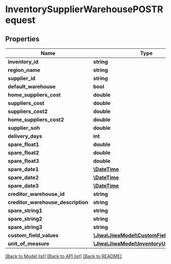 # InventorySupplierWarehousePOSTRequest

## Properties
Name | Type | Description | Notes
------------ | ------------- | ------------- | -------------
**inventory_id** | **string** |  | [optional] 
**region_name** | **string** |  | [optional] 
**supplier_id** | **string** |  | [optional] 
**default_warehouse** | **bool** |  | [optional] 
**home_suppliers_cost** | **double** |  | [optional] 
**suppliers_cost** | **double** |  | [optional] 
**suppliers_cost2** | **double** |  | [optional] 
**home_suppliers_cost2** | **double** |  | [optional] 
**supplier_soh** | **double** |  | [optional] 
**delivery_days** | **int** |  | [optional] 
**spare_float1** | **double** |  | [optional] 
**spare_float2** | **double** |  | [optional] 
**spare_float3** | **double** |  | [optional] 
**spare_date1** | [**\DateTime**](\DateTime.md) |  | [optional] 
**spare_date2** | [**\DateTime**](\DateTime.md) |  | [optional] 
**spare_date3** | [**\DateTime**](\DateTime.md) |  | [optional] 
**creditor_warehouse_id** | **string** |  | [optional] 
**creditor_warehouse_description** | **string** |  | [optional] 
**spare_string1** | **string** |  | [optional] 
**spare_string2** | **string** |  | [optional] 
**spare_string3** | **string** |  | [optional] 
**custom_field_values** | [**\Jiwa\JiwaModel\CustomFieldValue[]**](CustomFieldValue.md) |  | [optional] 
**unit_of_measure** | [**\Jiwa\JiwaModel\InventoryUnitOfMeasure**](InventoryUnitOfMeasure.md) |  | [optional] 

[[Back to Model list]](../README.md#documentation-for-models) [[Back to API list]](../README.md#documentation-for-api-endpoints) [[Back to README]](../README.md)


